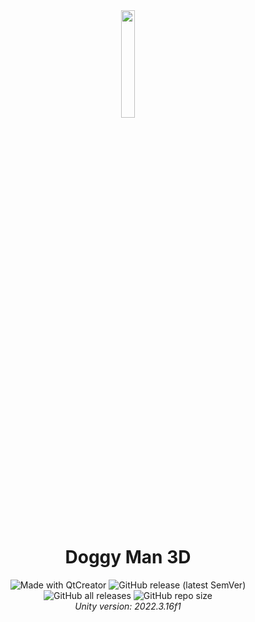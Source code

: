 <div align="center">
  <img src="./doc/player_icon.png" width="21%">
  <h1>Doggy Man 3D</h1>
  <div>
    <img alt="Made with QtCreator" src="https://img.shields.io/badge/Made%20with-QtCreator-23217346.svg?style=flat&logo=qt">
    <img alt="GitHub release (latest SemVer)" src="https://img.shields.io/github/v/release/0xMartin/BMPEditor">
    <img alt="GitHub all releases" src="https://img.shields.io/github/downloads/0xMartin/BMPEditor/total">
    <img alt="GitHub repo size" src="https://img.shields.io/github/repo-size/0xMartin/BMPEditor">
  </div>
  <i>Unity version: 2022.3.16f1</i>
</div>

